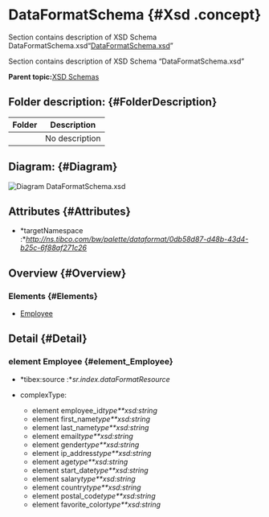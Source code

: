 # DataFormatSchema {#Xsd .concept}

Section contains description of XSD Schema DataFormatSchema.xsd“[DataFormatSchema.xsd](DataFormatSchema.xsd)”

Section contains description of XSD Schema “DataFormatSchema.xsd”

**Parent topic:**[XSD Schemas](../../../projects/com.odido-rfp-demo.application_1.0.0_ear/common/xsd.md)

## Folder description: {#FolderDescription}

|Folder|Description|
|------|-----------|
| |No description|

## Diagram: {#Diagram}

![Diagram
              DataFormatSchema.xsd](DataFormatSchema.xsd.png)

## Attributes {#Attributes}

-   *targetNamespace :**http://ns.tibco.com/bw/palette/dataformat/0db58d87-d48b-43d4-b25c-6f88af271c26*

## Overview {#Overview}

### Elements {#Elements}

-   [Employee](#element_Employee)

## Detail {#Detail}

### element Employee {#element_Employee}

-   *tibex:source :**sr.index.dataFormatResource*

-   complexType:
    -   element employee\_id*type**xsd:string*
    -   element first\_name*type**xsd:string*
    -   element last\_name*type**xsd:string*
    -   element email*type**xsd:string*
    -   element gender*type**xsd:string*
    -   element ip\_address*type**xsd:string*
    -   element age*type**xsd:string*
    -   element start\_date*type**xsd:string*
    -   element salary*type**xsd:string*
    -   element country*type**xsd:string*
    -   element postal\_code*type**xsd:string*
    -   element favorite\_color*type**xsd:string*

